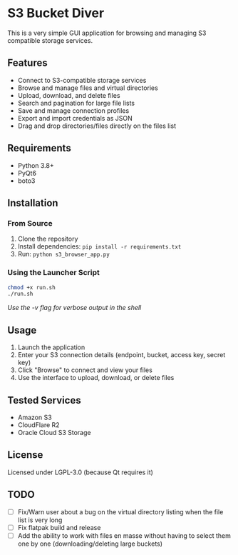 # S3 Bucket Diver

This is a very simple GUI application for browsing and managing S3 compatible storage services.


## Features

- Connect to S3-compatible storage services
- Browse and manage files and virtual directories
- Upload, download, and delete files
- Search and pagination for large file lists
- Save and manage connection profiles
- Export and import credentials as JSON
- Drag and drop directories/files directly on the files list

## Requirements

- Python 3.8+
- PyQt6
- boto3

## Installation

### From Source
1. Clone the repository
2. Install dependencies: `pip install -r requirements.txt`
3. Run: `python s3_browser_app.py`

### Using the Launcher Script
```bash
chmod +x run.sh
./run.sh
```
_Use the -v flag for verbose output in the shell_


## Usage

1. Launch the application
2. Enter your S3 connection details (endpoint, bucket, access key, secret key)
3. Click "Browse" to connect and view your files
4. Use the interface to upload, download, or delete files

## Tested Services

- Amazon S3
- CloudFlare R2
- Oracle Cloud S3 Storage

## License
Licensed under LGPL-3.0 (because Qt requires it)

## TODO
- [ ] Fix/Warn user about a bug on the virtual directory listing when the file list is very long
- [ ] Fix flatpak build and release 
- [ ] Add the ability to work with files en masse without having to select them one by one (downloading/deleting large buckets)
